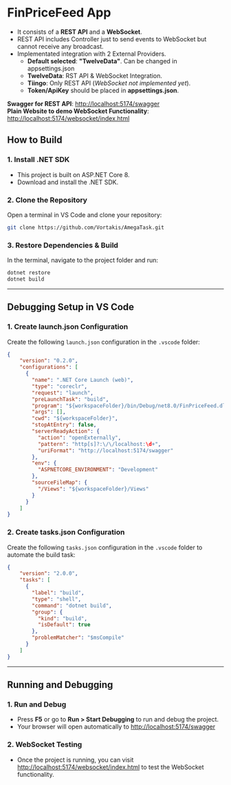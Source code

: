 
# FinPriceFeed App

- It consists of a **REST API** and a **WebSocket**.  
- REST API includes Controller just to send events to WebSocket but cannot receive any broadcast.
- Implementated integration with 2 External Providers.  
  -  **Default selected**: **"TwelveData"**. Can be changed in appsettings.json
  -  **TwelveData**: RST API & WebSocket Integration.
  -  **Tiingo**: Only REST API (*WebSocket not implemented yet*).
  -  **Token/ApiKey** should be placed in **appsettings.json**.

**Swagger for REST API**:
  [http://localhost:5174/swagger](http://localhost:5174/swagger)  
**Plain Website to demo WebSocket Functionality**:
   [http://localhost:5174/websocket/index.html](http://localhost:5174/websocket/index.html)



## How to Build

### 1. Install .NET SDK
   - This project is built on ASP.NET Core 8.
   - Download and install the .NET SDK.

### 2. Clone the Repository  
   Open a terminal in VS Code and clone your repository:
   ```bash
   git clone https://github.com/Vortakis/AmegaTask.git
   ```

### 3. Restore Dependencies & Build
   In the terminal, navigate to the project folder and run:
   ```bash
   dotnet restore
   dotnet build
   ```
   
---

## Debugging Setup in VS Code

### 1. Create launch.json Configuration
Create the following `launch.json` configuration in the `.vscode` folder:
```json
{
    "version": "0.2.0",
    "configurations": [
      {
        "name": ".NET Core Launch (web)",
        "type": "coreclr",
        "request": "launch",
        "preLaunchTask": "build",
        "program": "${workspaceFolder}/bin/Debug/net8.0/FinPriceFeed.dll", 
        "args": [],
        "cwd": "${workspaceFolder}",
        "stopAtEntry": false,
        "serverReadyAction": {
          "action": "openExternally",
          "pattern": "http[s]?:\/\/localhost:\d+",
          "uriFormat": "http://localhost:5174/swagger"
        },
        "env": {
          "ASPNETCORE_ENVIRONMENT": "Development"
        },
        "sourceFileMap": {
          "/Views": "${workspaceFolder}/Views"
        }
      }
    ]
}
```

### 2. Create tasks.json Configuration
Create the following `tasks.json` configuration in the `.vscode` folder to automate the build task:
```json
{
    "version": "2.0.0",
    "tasks": [
      {
        "label": "build",
        "type": "shell",
        "command": "dotnet build",
        "group": {
          "kind": "build",
          "isDefault": true
        },
        "problemMatcher": "$msCompile"
      }
    ]
}
```

---

## Running and Debugging

### 1. Run and Debug
- Press **F5** or go to **Run > Start Debugging** to run and debug the project.
- Your browser will open automatically to [http://localhost:5174/swagger](http://localhost:5174/swagger)

### 2. WebSocket Testing
- Once the project is running, you can visit [http://localhost:5174/websocket/index.html](http://localhost:5174/websocket/index.html) to test the WebSocket functionality.
